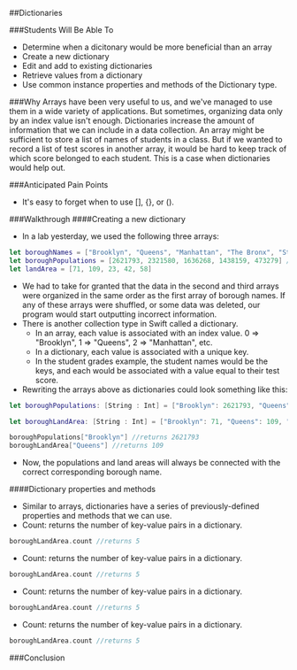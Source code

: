 ##Dictionaries

###Students Will Be Able To
- Determine when a dicitonary would be more beneficial than an array
- Create a new dictionary
- Edit and add to existing dictionaries
- Retrieve values from a dictionary
- Use common instance properties and methods of the Dictionary type.


###Why
Arrays have been very useful to us, and we've managed to use them in a wide variety of applications. But sometimes, organizing data only by an index value isn't enough. Dictionaries increase the amount of information that we can include in a data collection. An array might be sufficient to store a list of names of students in a class. But if we wanted to record a list of test scores in another array, it would be hard to keep track of which score belonged to each student. This is a case when dictionaries would help out.

###Anticipated Pain Points
- It's easy to forget when to use [], {}, or (). 

###Walkthrough
####Creating a new dictionary
- In a lab yesterday, we used the following three arrays:
```Swift
let boroughNames = ["Brooklyn", "Queens", "Manhattan", "The Bronx", "Staten Island"] //five boroughs of NYC
let boroughPopulations = [2621793, 2321580, 1636268, 1438159, 473279] //listed in same order as the names
let landArea = [71, 109, 23, 42, 58]
```
- We had to take for granted that the data in the second and third arrays were organized in the same order as the first array of borough names. If any of these arrays were shuffled, or some data was deleted, our program would start outputting incorrect information.
- There is another collection type in Swift called a dictionary. 
  - In an array, each value is associated with an index value. 0 => "Brooklyn", 1 => "Queens", 2 => "Manhattan", etc.
  - In a dictionary, each value is associated with a unique key.
  - In the student grades example, the student names would be the keys, and each would be associated with a value equal to their test score.
- Rewriting the arrays above as dictionaries could look something like this:
```Swift
let boroughPopulations: [String : Int] = ["Brooklyn": 2621793, "Queens": 2321580, "Manhattan": 1636268, "The Bronx": 1438159, "Staten Island": 473279]

let boroughLandArea: [String : Int] = ["Brooklyn": 71, "Queens": 109, "Manhattan": 23, "The Bronx": 42, "Staten Island": 58]

boroughPopulations["Brooklyn"] //returns 2621793
boroughLandArea["Queens"] //returns 109
```
- Now, the populations and land areas will always be connected with the correct corresponding borough name.

####Dictionary properties and methods
- Similar to arrays, dictionaries have a series of previously-defined properties and methods that we can use.
- Count: returns the number of key-value pairs in a dictionary.
```Swift
boroughLandArea.count //returns 5
```
- Count: returns the number of key-value pairs in a dictionary.
```Swift
boroughLandArea.count //returns 5
```
- Count: returns the number of key-value pairs in a dictionary.
```Swift
boroughLandArea.count //returns 5
```
- Count: returns the number of key-value pairs in a dictionary.
```Swift
boroughLandArea.count //returns 5
```

###Conclusion

